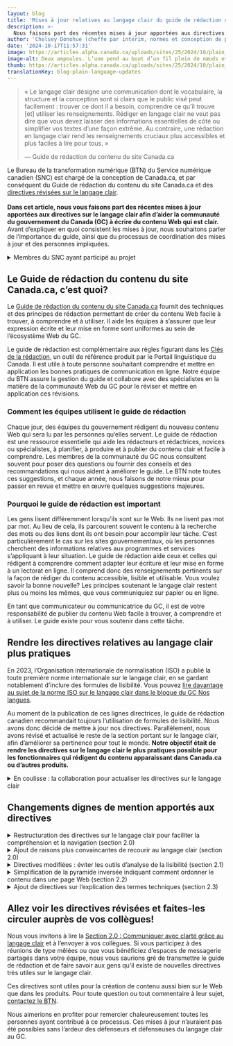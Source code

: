 ```yaml
---
layout: blog
title: 'Mises à jour relatives au langage clair du guide de rédaction de Canada.ca'
description: >-
  Nous faisons part des récentes mises à jour apportées aux directives sur le langage clair afin d’aider les fonctionnaires à écrire du contenu Web qui est clair (Guide de rédaction du contenu du site Canada.ca).
author: 'Chelsey Donohue (cheffe par intérim, normes et conception de produit, Bureau de la transformation numérique, SNC) et Anne-Sophie Dumetz (conseillère principale en contenu, SNC)'
date: '2024-10-17T11:57:31'
image: https://articles.alpha.canada.ca/uploads/sites/25/2024/10/plain_languages_blog_Blog_Post_fr-1.jpg
image-alt: Deux ampoules. L’une pend au bout d’un fil plein de nœuds et est éteinte. L’autre pend au bout d’un fil qui a été démêlé et est allumée.
thumb: https://articles.alpha.canada.ca/uploads/sites/25/2024/10/plain_languages_blog_Blog_Post_fr-1.jpg
translationKey: blog-plain-language-updates
---
```


<blockquote class="wp-block-quote is-layout-flow wp-block-quote-is-layout-flow">
<p>«&nbsp;Le langage clair désigne une communication dont le vocabulaire, la structure et la conception sont si clairs que le public visé peut facilement&nbsp;: trouver ce dont il a besoin, comprendre ce qu’il trouve [et] utiliser les renseignements. Rédiger en langage clair ne veut pas dire que vous devez laisser des informations essentielles de côté ou simplifier vos textes d’une façon extrême. Au contraire, une rédaction en langage clair rend les renseignements cruciaux plus accessibles et plus faciles à lire pour tous.&nbsp;»</p>



<p>— Guide de rédaction du contenu du site Canada.ca</p>
</blockquote>



<p>Le Bureau de la transformation numérique (BTN) du Service numérique canadien (SNC) est chargé de la conception de Canada.ca, et par conséquent du Guide de rédaction du contenu du site Canada.ca et des <a href="https://conception.canada.ca/guide-redaction/#wp2-0" target="_blank" rel="noreferrer noopener">directives révisées sur le langage clair</a>.<br><br><strong>Dans cet article, nous vous faisons part des récentes mises à jour apportées aux directives sur le langage clair afin d’aider la communauté du gouvernement du Canada (GC) à écrire du contenu Web qui est clair.</strong> Avant d’expliquer en quoi consistent les mises à jour, nous souhaitons parler de l’importance du guide, ainsi que du processus de coordination des mises à jour et des personnes impliquées. </p>



<details class="wp-block-cds-snc-accordion"><summary>Membres du SNC ayant participé au projet</summary>
<h3 class="wp-block-heading" id="h-chelsey-donohue"><strong><a href="https://www.linkedin.com/in/chelsey-d-5854b561/" target="_blank" rel="noreferrer noopener">Chelsey Donohue</a></strong></h3>



<p>Je suis présentement la cheffe par intérim des normes et de la conception de produit au BTN. Avant de faire partie de l’équipe, j’ai passé près de 15&nbsp;ans en tant que conseillère aux communications Web. </p>



<p>J’ai donc souvent utilisé le Guide de rédaction du contenu du site Canada.ca. J’ai notamment contribué à la refonte et à la réécriture de l’intranet de notre ministère, où nous avons veillé à ce que tout l’intranet soit rédigé en langage clair. Ce projet a impliqué une gestion du changement considérable en plus de la formation de collègues d’un bout à l’autre du pays. Grâce à cette expérience, j’ai appris à mieux enseigner en quoi consistent les principes du langage clair. Dans le cadre de mon travail au BTN tout comme celui de conseillère aux communications, j’ai été très privilégiée d’apprendre de nombreuses personnes faisant partie de la communauté du langage clair du GC.&nbsp;</p>



<h3 class="wp-block-heading" id="h-anne-sophie-dumetz"><strong><a href="https://www.linkedin.com/in/annesophiedumetz/" target="_blank" rel="noreferrer noopener">Anne-Sophie Dumetz</a></strong></h3>



<p>Je suis conseillère principale en contenu dans l’unité des partenariats du SNC. J’ai commencé à rédiger en langage clair en 2004, en tant que journaliste, puis en tant que conseillère principale en communications et réviseuse du guide de style du <a href="https://www.museedelhistoire.ca/" target="_blank" rel="noreferrer noopener">Musée canadien de l’histoire</a>. Dans le cadre de ces fonctions, tout comme dans d’autres postes que j’ai occupés dans les secteurs privé et public, j’ai utilisé des techniques de langage clair afin d’exprimer les choses de façon claire et simple, de sorte que le lectorat ou l’auditoire puisse facilement comprendre nos communications.&nbsp;</p>



<p>Faire preuve de clarté est le meilleur acte de bonté qui soit envers les personnes qui portent attention au contenu que nous communiquons. Et c’est exactement ce que les techniques de langage clair nous permettent de faire.</p>
</details>



<h2 class="wp-block-heading"><strong>Le Guide de rédaction du contenu du site Canada.ca, c’est quoi?</strong></h2>



<p>Le <a href="https://conception.canada.ca/guide-redaction/" target="_blank" rel="noreferrer noopener">Guide de rédaction du contenu du site Canada.ca</a> fournit des techniques et des principes de rédaction permettant de créer du contenu Web facile à trouver, à comprendre et à utiliser. Il aide les équipes à s’assurer que leur expression écrite et leur mise en forme sont uniformes au sein de l’écosystème Web du GC.&nbsp;</p>



<p>Le guide de rédaction est complémentaire aux règles figurant dans les <a href="https://www.noslangues-ourlanguages.gc.ca/fr/cles-de-la-redaction/index-fra" target="_blank" rel="noreferrer noopener">Clés de la rédaction</a>, un outil de référence produit par le Portail linguistique du Canada. Il est utile à toute personne souhaitant comprendre et mettre en application les bonnes pratiques de communication en ligne. Notre équipe du BTN assure la gestion du guide et collabore avec des spécialistes en la matière de la communauté Web du GC pour le réviser et mettre en application ces révisions.</p>



<h3 class="wp-block-heading"><strong>Comment les équipes utilisent le guide de rédaction</strong></h3>



<p>Chaque jour, des équipes du gouvernement rédigent du nouveau contenu Web qui sera lu par les personnes qu’elles servent. Le guide de rédaction est une ressource essentielle qui aide les rédacteurs et rédactrices, novices ou spécialistes, à planifier, à produire et à publier du contenu clair et facile à comprendre. Les membres de la communauté du GC nous consultent souvent pour poser des questions ou fournir des conseils et des recommandations qui nous aident à améliorer le guide. Le BTN note toutes ces suggestions, et chaque année, nous faisons de notre mieux pour passer en revue et mettre en œuvre quelques suggestions majeures.</p>



<h3 class="wp-block-heading"><strong>Pourquoi le guide de rédaction est important</strong></h3>



<p>Les gens lisent différemment lorsqu’ils sont sur le Web. Ils ne lisent pas mot par mot. Au lieu de cela, ils parcourent souvent le contenu à la recherche des mots ou des liens dont ils ont besoin pour accomplir leur tâche. C’est particulièrement le cas sur les sites gouvernementaux, où les personnes cherchent des informations relatives aux programmes et services s’appliquant à leur situation. Le guide de rédaction aide ceux et celles qui rédigent à comprendre comment adapter leur écriture et leur mise en forme à un lectorat en ligne. Il comprend donc des renseignements pertinents sur la façon de rédiger du contenu accessible, lisible et utilisable. Vous voulez savoir la bonne nouvelle? Les principes soutenant le langage clair restent plus ou moins les mêmes, que vous communiquiez sur papier ou en ligne.&nbsp;&nbsp;</p>



<p>En tant que communicateur ou communicatrice du GC, il est de votre responsabilité de publier du contenu Web facile à trouver, à comprendre et à utiliser. Le guide existe pour vous soutenir dans cette tâche.&nbsp;</p>



<h2 class="wp-block-heading"><strong>Rendre les directives relatives au langage clair plus pratiques&nbsp;</strong></h2>



<p>En 2023, l’Organisation internationale de normalisation (ISO) a publié la toute première norme internationale sur le langage clair, en se gardant notablement d’inclure des formules de lisibilité. Vous pouvez <a href="https://www.noslangues-ourlanguages.gc.ca/fr/blogue-blog/iso-langage-simple-plain-language-fra" target="_blank" rel="noreferrer noopener">lire davantage au sujet de la norme ISO sur le langage clair dans le blogue du GC Nos langues</a>.&nbsp;</p>



<p>Au moment de la publication de ces lignes directrices, le guide de rédaction canadien recommandait toujours l’utilisation de formules de lisibilité. Nous avons donc décidé de mettre à jour nos directives. Parallèlement, nous avons révisé et actualisé le reste de la section portant sur le langage clair, afin d’améliorer sa pertinence pour tout le monde. <strong>Notre objectif était de rendre les directives sur le langage clair le plus pratiques possible pour les fonctionnaires qui rédigent du contenu apparaissant dans Canada.ca ou d’autres produits.&nbsp;</strong></p>



<details class="wp-block-cds-snc-accordion"><summary>En coulisse : la collaboration pour actualiser les directives sur le langage clair</summary>
<p>La section révisée portant sur le langage clair a été publiée en août 2024 dans le Guide de rédaction du contenu du site Canada.ca. Cet aboutissement a été le fruit d’une réelle collaboration.</p>



<p><strong>&nbsp;Voici comment nous avons fait&nbsp;:</strong></p>



<ul class="wp-block-list">
<li><strong>Nous avons créé un groupe de travail bilingue sur le langage clair. </strong>Des spécialistes des quatre coins du gouvernement du Canada se sont rassemblé·e·s pour réviser la section et suggérer des améliorations. La présence de spécialistes anglophones et francophones était essentielle, étant donné que les directives sont uniques à chaque langue. Plusieurs des membres contribuent également de façon active à la <a href="https://www.canada.ca/fr/secretariat-conseil-tresor/sujets/communications-gouvernementales/bureau-collectivite-communications/articles/faire-tomber-barrieres-langage-clair.html" target="_blank" rel="noreferrer noopener">communauté de pratique du langage clair du GC</a>.</li>



<li><strong>Nous avons travaillé de façon ouverte et collaborative. </strong>Notre équipe et le groupe de travail avons révisé la section et suggéré des améliorations, aussi bien collectivement que séparément. À la fin, nous avions plus de 100&nbsp;versions du document! Et avant de publier le contenu final, nous avons examiné chaque suggestion contradictoire pour en discuter.&nbsp;</li>



<li><strong>Nous avons sollicité d’autres spécialistes du langage du SNC. </strong>La communauté de pratique de la conception de contenu et l’équipe des services linguistiques ont révisé notre version presque finale.
<ul class="wp-block-list">
<li>Vous pouvez lire davantage sur la façon dont leurs recommandations améliorent le contenu dans les articles de blogue suivants portant sur les <a href="https://numerique.canada.ca/2023/12/18/comment-la-r%C3%A9troaction-r%C3%A9guli%C3%A8re-am%C3%A9liore-la-prestation-de-service-%C3%A0-isde/" target="_blank" rel="noreferrer noopener">critiques de contenu</a> et l’<a href="https://numerique.canada.ca/2023/03/20/%C3%A9crire-sans-exclure--linclusivit%C3%A9-en-langue-fran%C3%A7aise/" target="_blank" rel="noreferrer noopener">écriture inclusive en français</a>.</li>
</ul>
</li>



<li><strong>Nous avons échangé avec </strong><a href="https://accessibilite.canada.ca/" target="_blank" rel="noreferrer noopener"><strong>Normes d’accessibilité Canada</strong></a> et avons évalué notre contenu par rapport à leur <a href="https://accessibilite.canada.ca/elaboration-normes-accessibilite/examens-publics/can-asc-3-1" target="_blank" rel="noreferrer noopener">norme sur langage clair</a>, alors en ébauche.</li>



<li><strong>Nous avons assuré une coordination avec le </strong><a href="https://www.canada.ca/fr/secretariat-conseil-tresor.html" target="_blank" rel="noreferrer noopener"><strong>Secrétariat du Conseil du Trésor du Canada (SCT)</strong></a><strong> </strong>afin de supprimer les recommandations sur les scores de lisibilité dans les <a href="https://www.tbs-sct.canada.ca/pol/doc-fra.aspx?id=32728" target="_blank" rel="noreferrer noopener">lignes directrices sur l’accessibilité des produits et des activités de communication</a>.</li>
</ul>



<div class="wp-block-buttons is-content-justification-center is-layout-flex wp-container-core-buttons-is-layout-16018d1d wp-block-buttons-is-layout-flex"></div>
</details>



<h2 class="wp-block-heading" id="h-changements-dignes-de-mention-apportes-aux-directives"><strong>Changements dignes de mention apportés aux directives</strong></h2>



<details class="wp-block-cds-snc-accordion"><summary>Restructuration des directives sur le langage clair pour faciliter la compréhension et la navigation (section 2.0)</summary>
<h4 class="wp-block-heading" id="h-ancienne-structure-nbsp-pas-si-facile-a-parcourir"><strong>Ancienne structure&nbsp;: pas si facile à parcourir</strong></h4>



<p>Nous souhaitions doter le guide d’une structure plus pratique, où les informations sont faciles à suivre.</p>



<p>Il fallait commencer par l’information la plus importante, soit la nécessité d’être direct et bref, et de rédiger du contenu facile à parcourir.</p>


<img loading="lazy" decoding="async" width="512" height="483" src="https://articles.alpha.canada.ca/uploads/sites/25/2024/10/old-section-2_fr-1.png" alt="Capture d’écran de l’ancienne table des matières de la section sur le langage clair. Peu de son contenu était facile à parcourir." class="wp-image-2145" style="width: 645px;height: auto;max-width: 100%;" srcset="https://articles.alpha.canada.ca/uploads/sites/25/2024/10/old-section-2_fr-1.png 512w, https://articles.alpha.canada.ca/uploads/sites/25/2024/10/old-section-2_fr-1-300x283.png 300w" sizes="auto, (max-width: 512px) 100vw, 512px" />


<p class="has-small-font-size">Capture d’écran de l’ancienne table des matières de la section sur le langage clair. Peu de son contenu était facile à parcourir.</p>



<h4 class="wp-block-heading" id="h-nouvelle-structure-nbsp-conviviale-pour-les-novices-et-facile-a-parcourir"><strong>Nouvelle structure&nbsp;: conviviale pour les novices et facile à parcourir</strong></h4>



<ul class="wp-block-list">
<li>Nous avons modifié la structure et les noms de sous-sections afin que ceux-ci soient clairs et faciles à comprendre. La table des matières contient maintenant plus de sous-sections pour organiser l’information, ce qui permet de trouver plus rapidement les sujets principaux ou secondaires.</li>
</ul>



<ul class="wp-block-list">
<li>Nous avons ajouté la section <a href="https://conception.canada.ca/guide-redaction/#wp2-1" target="_blank" rel="noreferrer noopener">Introduction au langage clair&nbsp;: rédiger pour faciliter la lecture</a> au début des directives. Avant, nous avions une sorte d’aide-mémoire à la fin; celui-ci est désormais au début (plus convivial pour les novices) et a été bonifié. Il s’agit d’une section intéressante à imprimer et à conserver près de son bureau en tant qu’aide-mémoire, ou à mettre en favori dans son navigateur.</li>



<li>Nous avons enrichi et rendu les ressources sur le langage clair plus faciles à trouver en les déplaçant de l’annexe à la nouvelle <a href="https://conception.canada.ca/guide-redaction/#wp2-8" target="_blank" rel="noreferrer noopener">sous-section sur les ressources</a>.</li>
</ul>


<img loading="lazy" decoding="async" width="869" height="1024" src="https://articles.alpha.canada.ca/uploads/sites/25/2024/10/FR-section-2-869x1024.png" alt="Capture d’écran de la nouvelle table des matières de la section sur le langage clair. Le contenu y est maintenant exhaustif et facile à parcourir. " class="wp-image-2097" style="width: 607px;height: auto;max-width: 100%;" srcset="https://articles.alpha.canada.ca/uploads/sites/25/2024/10/FR-section-2-869x1024.png 869w, https://articles.alpha.canada.ca/uploads/sites/25/2024/10/FR-section-2-254x300.png 254w, https://articles.alpha.canada.ca/uploads/sites/25/2024/10/FR-section-2-768x905.png 768w, https://articles.alpha.canada.ca/uploads/sites/25/2024/10/FR-section-2.png 1162w" sizes="auto, (max-width: 869px) 100vw, 869px" />


<p class="has-small-font-size">Capture d’écran de la nouvelle table des matières de la section sur le langage clair. Le contenu y est maintenant exhaustif et facile à parcourir.</p>



<div class="wp-block-buttons is-content-justification-center is-layout-flex wp-container-core-buttons-is-layout-16018d1d wp-block-buttons-is-layout-flex">
<div class="wp-block-button"><a class="wp-block-button__link wp-element-button" href="https://conception.canada.ca/guide-redaction/#toc6" target="_blank" rel="noreferrer noopener"><strong>Section 2.0</strong></a></div>
</div>
</details>



<details class="wp-block-cds-snc-accordion"><summary>Ajout de raisons plus convaincantes de recourir au langage clair (section 2.0)</summary>
<p>Utiliser un langage clair ne veut pas dire simplifier à l’extrême. Il s’agit de s’assurer que tout le monde peut facilement comprendre un message. Nous y trouvons tous et toutes notre compte. Nous voulions que cette distinction soit exprimée pour les personnes moins familières avec le langage clair.&nbsp;<br><br>Nous avons donc ajouté les <a href="https://conception.canada.ca/guide-redaction/#wp2-0" target="_blank" rel="noreferrer noopener">Exigences en matière de langage clair et simple</a> à titre de justification plus convaincante&nbsp;: c’est notre responsabilité de faire preuve de clarté pour être compris·es.</p>



<div class="wp-block-buttons is-content-justification-center is-layout-flex wp-container-core-buttons-is-layout-16018d1d wp-block-buttons-is-layout-flex">
<div class="wp-block-button"><a class="wp-block-button__link wp-element-button" href="https://conception.canada.ca/guide-redaction/#toc6" target="_blank" rel="noreferrer noopener"><strong>Section 2.0</strong></a></div>
</div>
</details>



<details class="wp-block-cds-snc-accordion"><summary>Directives modifiées : éviter les outils d’analyse de la lisibilité (section 2.1)</summary>
<p>Le Guide de rédaction du contenu du site Canada.ca et les <a href="https://www.tbs-sct.canada.ca/pol/doc-fra.aspx?id=32728" target="_blank" rel="noreferrer noopener">lignes directrices sur l’accessibilité des produits et des activités de communication du SCT</a> recommandaient auparavant des scores de lisibilité.</p>



<p><a href="https://www.noslangues-ourlanguages.gc.ca/fr/blogue-blog/readability-formulas-fra" target="_blank" rel="noreferrer noopener">La recherche montre toutefois que les formules de lisibilité ne fonctionnent pas</a>, car&nbsp;:</p>



<ol class="wp-block-list">
<li>Elles ne sont pas créées pour des documents techniques.&nbsp;</li>



<li>Elles supposent que les mots courts sont toujours les meilleurs.</li>



<li>Elles peuvent engendrer des scores différents ou contradictoires d’un programme à l’autre.&nbsp;</li>



<li>Elles ne tiennent pas compte de nombreuses caractéristiques reconnues du langage clair et simple comme&nbsp;: déterminer le contenu adéquat pour le public cible, organiser le texte en fonction du public cible et utiliser une mise en forme standard (comme des puces et des titres) pour guider le public cible, etc.&nbsp;</li>
</ol>



<p>Nous savons que certains rédacteurs et certaines rédactrices trouvent les outils d’analyse de la lisibilité utiles comme première étape pour déceler les parties devant être retravaillées. <strong>Vous pouvez toujours utiliser ces outils. Nous recommandons toutefois de ne pas vous y fier pour évaluer avec précision la facilité de lecture et de compréhension de vos contenus.</strong></p>



<div class="wp-block-buttons is-content-justification-center is-layout-flex wp-container-core-buttons-is-layout-16018d1d wp-block-buttons-is-layout-flex">
<div class="wp-block-button"><a class="wp-block-button__link wp-element-button" href="https://conception.canada.ca/guide-redaction/#wp2-1-4" target="_blank" rel="noreferrer noopener"><strong>Section 2.1</strong></a></div>
</div>
</details>



<details class="wp-block-cds-snc-accordion"><summary>Simplification de la pyramide inversée indiquant comment ordonner le contenu dans une page Web (section 2.2)</summary>
<p>La pyramide inversée illustre une technique de rédaction visant à ordonner le contenu d’une page Web. L’ancien diagramme présentait la plupart des directives directement dans l’image, ce qui n’est pas une bonne pratique d’accessibilité. Nous avons donc modifié l’image de façon à alléger le texte et peaufiné les directives de sorte qu’elles soient plus simples et claires. Nous avons déplacé du contenu hors de l’image, simplifié les instructions et fusionné les parties de la pyramide sur les liens utiles et les renseignements supplémentaires.</p>



<h4 class="wp-block-heading" id="h-avant-nbsp-diagramme-avec-beaucoup-de-texte"><strong>Avant&nbsp;: Diagramme avec beaucoup de texte</strong></h4>


<img loading="lazy" decoding="async" width="741" height="1024" src="https://articles.alpha.canada.ca/uploads/sites/25/2024/10/old-pyramid-fr-741x1024.png" alt="Capture d’écran de l’ancien diagramme en pyramide. Il était difficile à décortiquer étant donné la grande quantité de texte dans chaque partie de la pyramide." class="wp-image-2085" style="width: 693px;height: auto;max-width: 100%;" srcset="https://articles.alpha.canada.ca/uploads/sites/25/2024/10/old-pyramid-fr-741x1024.png 741w, https://articles.alpha.canada.ca/uploads/sites/25/2024/10/old-pyramid-fr-217x300.png 217w, https://articles.alpha.canada.ca/uploads/sites/25/2024/10/old-pyramid-fr-768x1062.png 768w, https://articles.alpha.canada.ca/uploads/sites/25/2024/10/old-pyramid-fr-1111x1536.png 1111w, https://articles.alpha.canada.ca/uploads/sites/25/2024/10/old-pyramid-fr.png 1118w" sizes="auto, (max-width: 741px) 100vw, 741px" />


<p class="has-small-font-size">Capture d’écran de l’ancien diagramme en pyramide. Il était difficile à décortiquer étant donné la grande quantité de texte dans chaque partie de la pyramide.</p>



<h4 class="wp-block-heading" id="h-maintenant-nbsp-simple-clair-facile-a-comprendre-et-a-mettre-en-application"><strong>Maintenant&nbsp;: Simple + clair</strong> <strong>= facile à comprendre et à mettre en application</strong></h4>


<img loading="lazy" decoding="async" width="700" height="419" src="https://articles.alpha.canada.ca/uploads/sites/25/2024/10/new-pyramide-fr.png" alt=" Capture d’écran du nouveau diagramme en pyramide. Chaque partie de la pyramide contient désormais quelques mots seulement, les informations supplémentaires étant déplacées hors du diagramme." class="wp-image-2091" style="max-width: 100%;height: auto;" srcset="https://articles.alpha.canada.ca/uploads/sites/25/2024/10/new-pyramide-fr.png 700w, https://articles.alpha.canada.ca/uploads/sites/25/2024/10/new-pyramide-fr-300x180.png 300w" sizes="auto, (max-width: 700px) 100vw, 700px" />


<p class="has-small-font-size">Capture d’écran du nouveau diagramme en pyramide. Chaque partie de la pyramide contient désormais quelques mots seulement, les informations supplémentaires étant déplacées hors du diagramme.</p>



<div class="wp-block-buttons is-content-justification-center is-layout-flex wp-container-core-buttons-is-layout-16018d1d wp-block-buttons-is-layout-flex">
<div class="wp-block-button"><a class="wp-block-button__link wp-element-button" href="https://conception.canada.ca/guide-redaction/#wp2-2" target="_blank" rel="noreferrer noopener"><strong>Section 2.2</strong></a></div>
</div>
</details>



<details class="wp-block-cds-snc-accordion"><summary>Ajout de directives sur l’explication des termes techniques (section 2.3)</summary>
<p>Nos anciennes directives n’indiquaient pas comment expliquer un terme technique, alors que ce type de terme est courant au GC. Nous avons donc ajouté un exemple sur la façon de le faire. Si vous devez inclure des termes techniques, nous conseillons maintenant de les expliquer de façon concise à l’aide de mots clairs et faciles à comprendre, ou de donner un exemple pour faciliter la compréhension des non-spécialistes.</p>



<div class="wp-block-buttons is-content-justification-center is-layout-flex wp-container-core-buttons-is-layout-16018d1d wp-block-buttons-is-layout-flex">
<div class="wp-block-button"><a class="wp-block-button__link wp-element-button" href="https://conception.canada.ca/guide-redaction/#wp2-3" target="_blank" rel="noreferrer noopener"><strong>Section 2.3</strong></a></div>
</div>
</details>



<h2 class="wp-block-heading" id="h-allez-voir-les-directives-revisees-et-faites-les-circuler-aupres-de-vos-collegues"><strong>Allez voir les directives révisées et faites-les circuler auprès de vos collègues!</strong></h2>



<p>Nous vous invitons à lire la <a href="https://conception.canada.ca/guide-redaction/#toc6" target="_blank" rel="noreferrer noopener">Section 2.0&nbsp;: Communiquer avec clarté grâce au langage clair</a> et à l’envoyer à vos collègues. Si vous participez à des réunions de type mêlées ou que vous bénéficiez d’espaces de messagerie partagés dans votre équipe, nous vous saurions gré de transmettre le guide de rédaction et de faire savoir aux gens qu’il existe de nouvelles directives très utiles sur le langage clair.&nbsp;</p>



<p>Ces directives sont utiles pour la création de contenu aussi bien sur le Web que dans les produits. Pour toute question ou tout commentaire à leur sujet, <a href="https://blogue.canada.ca/contactez-nous.html" target="_blank" rel="noreferrer noopener">contactez le BTN</a>.</p>



<p>Nous aimerions en profiter pour remercier chaleureusement toutes les personnes ayant contribué à ce processus. Ces mises à jour n’auraient pas été possibles sans l’ardeur des défenseurs et défenseuses du langage clair au GC.</p>

